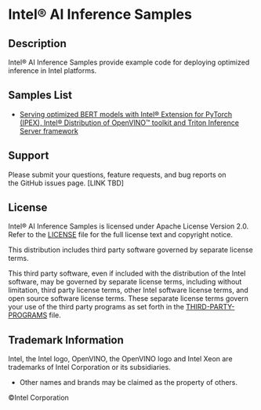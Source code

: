 # Intel® AI Inference Samples

## Description
Intel® AI Inference Samples provide example code for deploying optimized inference in Intel platforms. 

## Samples List
- [Serving optimized BERT models with Intel® Extension for PyTorch (IPEX), Intel® Distribution of OpenVINO™ toolkit and Triton Inference Server framework](./serving_with_ipex_openvino_triton)

## Support
Please submit your questions, feature requests, and bug reports on the GitHub issues page.
[LINK TBD]

## License 
Intel® AI Inference Samples is licensed under Apache License Version 2.0. Refer to the [LICENSE](./LICENSE) file for the full license text and copyright notice.

This distribution includes third party software governed by separate license terms.

This third party software, even if included with the distribution of the Intel software, may be governed by separate license terms, including without limitation, third party license terms, other Intel software license terms, and open source software license terms. These separate license terms govern your use of the third party programs as set forth in the [THIRD-PARTY-PROGRAMS](./serving_with_ipex_openvino_triton/THIRD-PARTY-PROGRAMS) file.

## Trademark Information
Intel, the Intel logo, OpenVINO, the OpenVINO logo and Intel Xeon are trademarks of Intel Corporation or its subsidiaries.
* Other names and brands may be claimed as the property of others.

&copy;Intel Corporation
